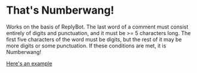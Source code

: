 That's Numberwang!
========

Works on the basis of ReplyBot. The last word of a comment must consist entirely of digits and punctuation, and it must be >= 5 characters long. The first five characters of the word must be digits, but the rest of it may be more digits or some punctuation. If these conditions are met, it is Numberwang!

[Here's an example](http://www.reddit.com/r/GoldTesting/comments/2703dl)